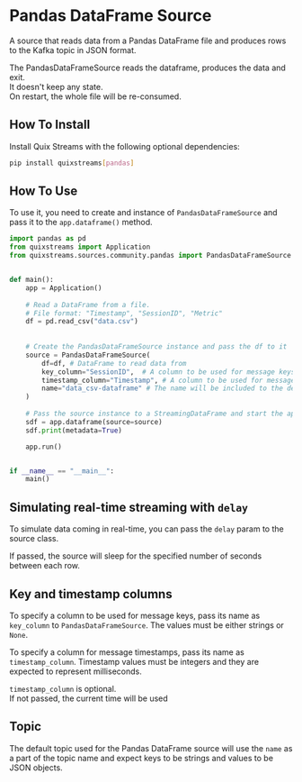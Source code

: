 # Pandas DataFrame Source

A source that reads data from a Pandas DataFrame file and produces rows to the Kafka topic in JSON format.

The PandasDataFrameSource reads the dataframe, produces the data and exit.  
It doesn't keep any state.  
On restart, the whole file will be re-consumed.


## How To Install

Install Quix Streams with the following optional dependencies:

```bash
pip install quixstreams[pandas]
```

## How To Use

To use it, you need to create and instance of `PandasDataFrameSource` and pass it to the `app.dataframe()` method.

```python
import pandas as pd
from quixstreams import Application
from quixstreams.sources.community.pandas import PandasDataFrameSource


def main():
    app = Application()
    
    # Read a DataFrame from a file.
    # File format: "Timestamp", "SessionID", "Metric"
    df = pd.read_csv("data.csv")
    
    
    # Create the PandasDataFrameSource instance and pass the df to it
    source = PandasDataFrameSource(
        df=df, # DataFrame to read data from 
        key_column="SessionID",  # A column to be used for message keys
        timestamp_column="Timestamp", # A column to be used for message timestamps
        name="data_csv-dataframe" # The name will be included to the default topic name.
    )
        
    # Pass the source instance to a StreamingDataFrame and start the application
    sdf = app.dataframe(source=source)
    sdf.print(metadata=True)

    app.run()


if __name__ == "__main__":
    main()
```

## Simulating real-time streaming with `delay`
To simulate data coming in real-time, you can pass the `delay` param to the source class.

If passed, the source will sleep for the specified number of seconds between each row.


## Key and timestamp columns
To specify a column to be used for message keys, pass its name as `key_column` to `PandasDataFrameSource`.
The values must be either strings or `None`. 

To specify a column for message timestamps, pass its name as `timestamp_column`.
Timestamp values must be integers and they are expected to represent milliseconds.

`timestamp_column` is optional.  
If not passed, the current time will be used


## Topic

The default topic used for the Pandas DataFrame source will use the `name` as a part of the topic name and expect keys to be strings and values to be JSON objects.  
